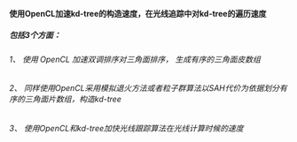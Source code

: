 ####  使用OpenCL加速kd-tree的构造速度，在光线追踪中对kd-tree的遍历速度
##### 包括3个方面：
###### 1、 使用 OpenCL 加速双调排序对三角面排序， 生成有序的三角面皮数组
###### 2、 同样使用OpenCL采用模拟退火方法或者粒子群算法以SAH代价为依据划分有序的三角面片数组，构造kd-tree
###### 3、 使用OpenCL和kd-tree加快光线跟踪算法在光线计算时候的速度
